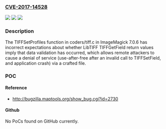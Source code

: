 ### [CVE-2017-14528](https://cve.mitre.org/cgi-bin/cvename.cgi?name=CVE-2017-14528)
![](https://img.shields.io/static/v1?label=Product&message=n%2Fa&color=blue)
![](https://img.shields.io/static/v1?label=Version&message=n%2Fa&color=blue)
![](https://img.shields.io/static/v1?label=Vulnerability&message=n%2Fa&color=brighgreen)

### Description

The TIFFSetProfiles function in coders/tiff.c in ImageMagick 7.0.6 has incorrect expectations about whether LibTIFF TIFFGetField return values imply that data validation has occurred, which allows remote attackers to cause a denial of service (use-after-free after an invalid call to TIFFSetField, and application crash) via a crafted file.

### POC

#### Reference
- http://bugzilla.maptools.org/show_bug.cgi?id=2730

#### Github
No PoCs found on GitHub currently.

